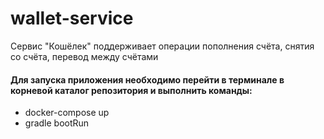 # wallet-service

Сервис "Кошёлек" поддерживает операции пополнения счёта, снятия со счёта, перевод между счётами


#### Для запуска приложения необходимо перейти в терминале в корневой каталог репозитория и выполнить команды:
* docker-compose up
* gradle bootRun

